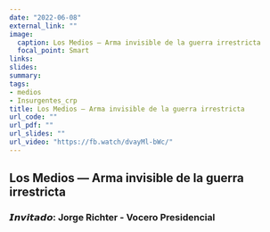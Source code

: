 ```yaml
---
date: "2022-06-08"
external_link: ""
image:
  caption: Los Medios — Arma invisible de la guerra irrestricta
  focal_point: Smart
links:
slides: 
summary: 
tags:
- medios
- Insurgentes_crp
title: Los Medios — Arma invisible de la guerra irrestricta
url_code: ""
url_pdf: ""
url_slides: ""
url_video: "https://fb.watch/dvayMl-bWc/"
---
```


## Los Medios — Arma invisible de la guerra irrestricta
### 𝙄𝙣𝙫𝙞𝙩𝙖𝙙𝙤: Jorge Richter - Vocero Presidencial
